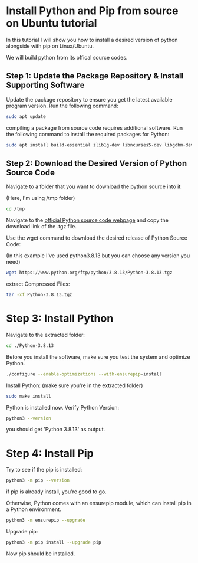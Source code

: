 # Install Python and Pip from source on Ubuntu tutorial

In this tutorial I will show you how to install a desired version of python alongside with pip on Linux/Ubuntu.

We will build python from its offical source codes.

## Step 1: Update the Package Repository & Install Supporting Software

Update the package repository to ensure you get the latest available program version. Run the following command:

```bash
sudo apt update
```

compiling a package from source code requires additional software. Run the following command to install the required packages for Python:

```bash
sudo apt install build-essential zlib1g-dev libncurses5-dev libgdbm-dev libnss3-dev libssl-dev libreadline-dev libffi-dev wget
```

## Step 2: Download the Desired Version of Python Source Code

Navigate to a folder that you want to download the python source into it:

(Here, I'm using /tmp folder)

```bash
cd /tmp
```

Navigate to the <a href="https://www.python.org/downloads/source/">official Python source code webpage</a> and copy the download link of the .tgz file.

Use the wget command to download the desired release of Python Source Code: 

(In this example I've used python3.8.13 but you can choose any version you need)


```bash
wget https://www.python.org/ftp/python/3.8.13/Python-3.8.13.tgz
```

extract Compressed Files:

```bash
tar -xf Python-3.8.13.tgz
```

# Step 3: Install Python

Navigate to the extracted folder:

```bash
cd ./Python-3.8.13
```

Before you install the software, make sure you test the system and optimize Python.

```bash
./configure --enable-optimizations --with-ensurepip=install
```

Install Python: (make sure you're in the extracted folder)

```bash
sudo make install
```

Python is installed now. Verify Python Version:

```bash
python3 --version
```

you should get 'Python 3.8.13' as output.


# Step 4: Install Pip

Try to see if the pip is installed:

```bash
python3 -m pip --version
```

if pip is already install, you're good to go. 

Otherwise, Python comes with an ensurepip module, which can install pip in a Python environment.

```bash
python3 -m ensurepip --upgrade
```

Upgrade pip:

```bash
python3 -m pip install --upgrade pip
```

Now pip should be installed.

